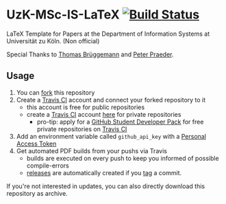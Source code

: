 UzK-MSc-IS-LaTeX [![Build Status](https://travis-ci.org/pdiegmann/uzk-msc-is-latex.svg?branch=master)](https://travis-ci.org/pdiegmann/uzk-msc-is-latex)
=========

LaTeX Template for Papers at the Department of Information Systems at Universität zu Köln. (Non official)

Special Thanks to [Thomas Brüggemann](https://github.com/tomaszbrue) and [Peter Praeder](https://github.com/ppraeder).


## Usage

1. You can [fork](https://github.com/pdiegmann/uzk-msc-is-latex/fork) this repository
2. Create a [Travis CI](https://travis-ci.org/) account and connect your forked repository to it
   * this account is free for public repositories
   * create a [Travis CI](https://travis-ci.com/) account [here](https://travis-ci.com/) for private repositories
     * pro-tip: apply for a [GitHub Student Developer Pack](https://education.github.com/pack) for free private repositories on [Travis CI](https://travis-ci.com/)
3. Add an environment variable called ```github_api_key``` with a [Personal Access Token](https://github.com/settings/tokens)
4. Get automated PDF builds from your pushs via Travis
   * builds are executed on every push to keep you informed of possible compile-errors
   * [releases](https://github.com/pdiegmann/uzk-msc-is-latex/releases) are automatically created if you [tag](https://github.com/pdiegmann/uzk-msc-is-latex/tags) a commit.


If you're not interested in updates, you can also directly download this repository as archive.
